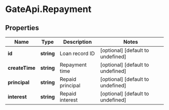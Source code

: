 # GateApi.Repayment

## Properties

Name | Type | Description | Notes
------------ | ------------- | ------------- | -------------
**id** | **string** | Loan record ID | [optional] [default to undefined]
**createTime** | **string** | Repayment time | [optional] [default to undefined]
**principal** | **string** | Repaid principal | [optional] [default to undefined]
**interest** | **string** | Repaid interest | [optional] [default to undefined]

